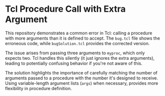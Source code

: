 # Tcl Procedure Call with Extra Argument

This repository demonstrates a common error in Tcl: calling a procedure with more arguments than it is defined to accept.  The `bug.tcl` file shows the erroneous code, while `bugSolution.tcl` provides the corrected version.

The issue arises from passing three arguments to `myproc`, which only expects two. Tcl handles this silently (it just ignores the extra arguments), leading to potentially confusing behavior if you're not aware of this. 

The solution highlights the importance of carefully matching the number of arguments passed to a procedure with the number it's designed to receive.  Using variable-length argument lists (`args`) when necessary, provides more flexibility in procedure definition.